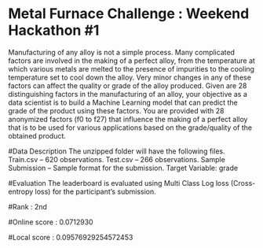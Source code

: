 # Metal Furnace Challenge : Weekend Hackathon #1

Manufacturing of any alloy is not a simple process. Many complicated factors are involved in the making of a perfect alloy, from the temperature at which various metals are melted to the presence of impurities to the cooling temperature set to cool down the alloy. Very minor changes in any of these factors can affect the quality or grade of the alloy produced.
Given are 28 distinguishing factors in the manufacturing of an alloy, your objective as a data scientist is to build a Machine Learning model that can predict the grade of the product using these factors.
You are provided with 28 anonymized factors (f0 to f27) that influence the making of a perfect alloy that is to be used for various applications based on the grade/quality of the obtained product.

#Data Description
The unzipped folder will have the following files.
Train.csv – 620 observations.
Test.csv – 266 observations.
Sample Submission – Sample format for the submission.
Target Variable: grade

#Evaluation
The leaderboard is evaluated using Multi Class Log loss (Cross-entropy loss) for the participant’s submission.

#Rank : 2nd

#Online score : 0.0712930

#Local score : 0.09576929254572453
